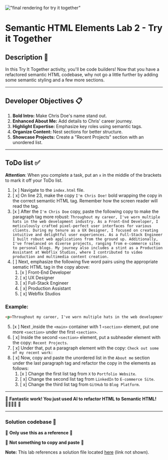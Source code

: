 !["final rendering for try it together"](assets/images/screen-together.png)
# Semantic HTML Elements Lab 2 - Try it Together

## Description 📄
In this Try It Together activity, you'll be code builders! Now that you have a refactored semantic HTML codebase, why not go a little further by adding some semantic styling and a few more sections. 

---

## Developer Objectives 📋

1. **Bold Intro:** Make Chris Doe's name stand out.
2. **Enhanced About Me:** Add details to Chris' career journey.
3. **Highlight Expertise:** Emphasize key roles using semantic tags.
4. **Organize Content:** Nest sections for better structure.
5. **Showcase Projects:** Create a "Recent Projects" section with an unordered list.

---

## ToDo list ✅
**Attention**: When you complete a task, put an `x` in the middle of the brackets to mark it off your ToDo list.

1. [x ] Navigate to the `index.html` file. 
2. [ x] On line 23, make the copy `I'm Chris Doe!` bold wrapping the copy in the correct semantic HTML tag. Remember how the screen reader will read the tag.
3. [x ] After the `I'm Chris Doe` copy, paste the following copy to make the paragraph tag more robust: `Throughout my career, I've worn multiple hats in the web development industry. As a Front-End Developer, I meticulously crafted pixel-perfect user interfaces for various clients. During my tenure as a UX Designer, I focused on creating intuitive and delightful user experiences. As a Full-Stack Engineer I built robust web applications from the ground up. Additionally, I've freelanced on diverse projects, ranging from e-commerce sites to personal blogs. My journey also includes a stint as a Production Assistant at Webflix Studios, where I contributed to video production and multimedia content creation.`
4. [ ] Next, emphasize the following five word pairs using the appropriate sematic HTML tag in the copy above:
   1. [x ] Front-End Developer
   2. [ x] UX Designer
   3. [ x] Full-Stack Engineer
   4. [ x] Production Assistant
   5. [ x] Webflix Studios
      
  ### Example:
  ```html
<p>Throughout my career, I've worn multiple hats in the web development industry. As a <em>Front-End Developer</em>,</p>
```
5. [x ] Next ,inside the `<main>` container with 1 `<section>` element, put one more `<section>` under the first `<section>`.
6. [ x] Inside the second `<section>` element, put a subheader element with the copy: `Recent Projects`.
7. [ x] Under that, put a paragraph element with the copy: `Check out some of my recent work:`
8. [ x] Now, copy and paste the unordered list in the `About me` section under the last paragraph tag and refactor the copy in the elements as follows:
   1. [x ] Change the first list tag from `X` to `Portfolio Website`.
   2. [ x] Change the second list tag from `LinkedIn` to  `E-commerce Site`.
   3. [ x] Change the third list tag from `GitHub` to `Blog Platform`.

---

🎊 **Fantastic work! You just used AI to refactor HTML to Semantic HTML! 💃🏻🕺🏾** 🎊

---

### Solution codebase 👀
🛑 **Only use this as a reference** 🛑

💾 **Not something to copy and paste** 💾

**Note:**  This lab references a solution file located [here](https://github.com/HackerUSA-CE/sdai-ic-d3-semantic-html-elements-2/blob/solution/index.html) (link not shown).
